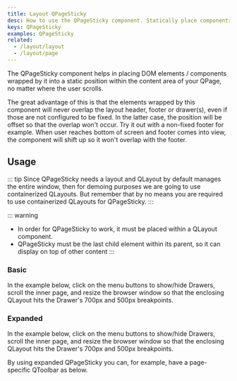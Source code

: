 ```yaml
---
title: Layout QPageSticky
desc: How to use the QPageSticky component. Statically place components on the layout without overlapping with header/footer/sidebars.
keys: QPageSticky
examples: QPageSticky
related:
  - /layout/layout
  - /layout/page
---
```


The QPageSticky component helps in placing DOM elements / components wrapped by it into a static position within the content area of your QPage, no matter where the user scrolls.

The great advantage of this is that the elements wrapped by this component will never overlap the layout header, footer or drawer(s), even if those are not configured to be fixed. In the latter case, the position will be offset so that the overlap won't occur.
Try it out with a non-fixed footer for example. When user reaches bottom of screen and footer comes into view, the component will shift up so it won't overlap with the footer.

<DocApi file="QPageSticky" />

## Usage
::: tip
Since QPageSticky needs a layout and QLayout by default manages the entire window, then for demoing purposes we are going to use containerized QLayouts. But remember that by no means you are required to use containerized QLayouts for QPageSticky.
:::

::: warning
* In order for QPageSticky to work, it must be placed within a QLayout component.
* QPageSticky must be the last child element within its parent, so it can display on top of other content
:::

### Basic
In the example below, click on the menu buttons to show/hide Drawers, scroll the inner page, and resize the browser window so that the enclosing QLayout hits the Drawer's 700px and 500px breakpoints.

<DocExample title="Basic" file="Basic" />

### Expanded
In the example below, click on the menu buttons to show/hide Drawers, scroll the inner page, and resize the browser window so that the enclosing QLayout hits the Drawer's 700px and 500px breakpoints.

By using expanded QPageSticky you can, for example, have a page-specific QToolbar as below.

<DocExample title="Expanded" file="Expanded" />
